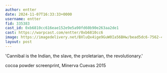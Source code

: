 ```yaml
---
author: entter
date: 2024-11-07T16:33:33+0000
username: entter
fid: 335383
cast_id: 0xb6810cc616eae152e9e5a90fd60b90e263aa2de1
cast: https://warpcast.com/entter/0xb6810cc6
image: https://imagedelivery.net/BXluQx4ige9GuW0Ia56BHw/bead5dc6-7562-4270-9a16-63036f9d9b00/original
layout: post
---
```

'Cannibal is the Indian, the slave, the proletarian, the revolutionary.'  
  
cocoa powder screenprint,  Minerva Cuevas 2015  

<img src='https://imagedelivery.net/BXluQx4ige9GuW0Ia56BHw/bead5dc6-7562-4270-9a16-63036f9d9b00/original' alt='' referrerpolicy='no-referrer'/>